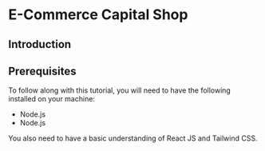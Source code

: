 # E-Commerce Capital Shop
 <h2> Introduction </h2>

  <h2> Prerequisites </h2>
 <p>To follow along with this tutorial, you will need to have the following installed on your machine:</p>
  <ul>
   <li>Node.js</li>
   <li>Node.js</li>
  </ul>

   <p>You also need to have a basic understanding of React JS and Tailwind CSS.</p>

 

